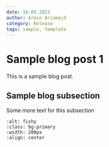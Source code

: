 ```yaml
---
date: 16.05.2023
author: Armin Ariamajd
category: Release
tags: sample, template
---
```



# Sample blog post 1

This is a sample blog post.


## Sample blog subsection

Some more text for this subsection

```{image} {{ccc.url.website.base}}/_static/logo/full_dark.svg
:alt: fishy
:class: bg-primary
:width: 200px
:align: center
```
